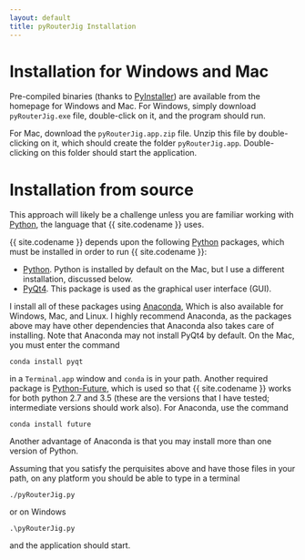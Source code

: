 ```yaml
---
layout: default
title: pyRouterJig Installation
---
```



Installation for Windows and Mac
================================

Pre-compiled binaries (thanks to [PyInstaller](http://www.pyinstaller.org/))
are available from the homepage for Windows and Mac.  For Windows, simply
download `pyRouterJig.exe` file, double-click on it, and the program should run.

For Mac, download the `pyRouterJig.app.zip` file.  Unzip this file by
double-clicking on it, which should create the folder `pyRouterJig.app`.
Double-clicking on this folder should start the application.

Installation from source
========================

This approach will likely be a challenge
unless you are familiar working with [Python](http://www.python.org), the language that
{{ site.codename }} uses.

{{ site.codename }} depends upon the following [Python](http://www.python.org)
packages, which must be installed in order to run {{ site.codename }}:

* [Python](http://www.python.org).  Python is installed by default on
  the Mac, but I use a different installation, discussed below.
* [PyQt4](http://pyqt.sourceforge.net).  This package is used as the
  graphical user interface (GUI).

I install all of these packages using [Anaconda](https://www.continuum.io/),
Which is also available for Windows, Mac, and Linux.  I highly recommend Anaconda,
as the packages above may have other dependencies that Anaconda also takes
care of installing.  Note that Anaconda may not install PyQt4 by default.  On
the Mac, you must enter the command

`conda install pyqt`

in a `Terminal.app` window and `conda` is in your path.  Another required
package is [Python-Future](http://python-future.org/overview.html), which is
used so that {{ site.codename }} works for both python 2.7 and 3.5 (these are
the versions that I have tested; intermediate versions should work also).  For
Anaconda, use the command

`conda install future`

Another advantage of Anaconda is that you may install more than one version of Python.


Assuming that you satisfy the perquisites above and have
those files in your path, on any platform you should be able to type in a terminal

`./pyRouterJig.py`

or on Windows

`.\pyRouterJig.py`

and the application should start.
